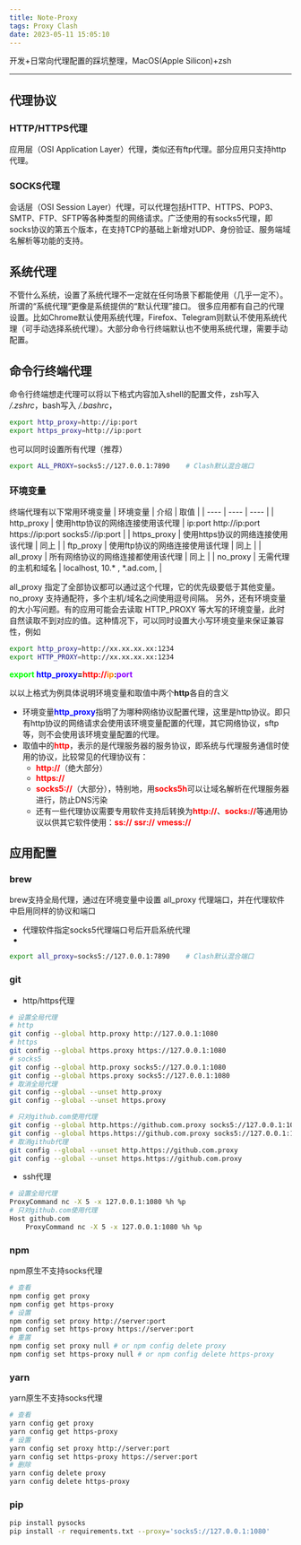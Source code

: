 ```yaml
---
title: Note-Proxy
tags: Proxy Clash
date: 2023-05-11 15:05:10
---
```



开发+日常向代理配置的踩坑整理，MacOS(Apple Silicon)+zsh
<!--more-->

***

## 代理协议
### HTTP/HTTPS代理
应用层（OSI Application Layer）代理，类似还有ftp代理。部分应用只支持http代理。
### SOCKS代理
会话层（OSI Session Layer）代理，可以代理包括HTTP、HTTPS、POP3、SMTP、FTP、SFTP等各种类型的网络请求。广泛使用的有socks5代理，即socks协议的第五个版本，在支持TCP的基础上新增对UDP、身份验证、服务端域名解析等功能的支持。

## 系统代理
不管什么系统，设置了系统代理不一定就在任何场景下都能使用（几乎一定不）。所谓的“系统代理”更像是系统提供的“默认代理”接口。
很多应用都有自己的代理设置。比如Chrome默认使用系统代理，Firefox、Telegram则默认不使用系统代理（可手动选择系统代理）。大部分命令行终端默认也不使用系统代理，需要手动配置。

## 命令行终端代理
命令行终端想走代理可以将以下格式内容加入shell的配置文件，zsh写入 */.zshrc*，bash写入 */.bashrc*，
```bash
export http_proxy=http://ip:port
export https_proxy=http://ip:port
```
也可以同时设置所有代理（推荐）
```bash
export ALL_PROXY=socks5://127.0.0.1:7890    # Clash默认混合端口
```

### 环境变量
终端代理有以下常用环境变量
| 环境变量 | 介绍 | 取值 |
| ---- | ---- | ---- |
| http_proxy | 使用http协议的网络连接使用该代理 | ip:port http://ip:port https://ip:port socks5://ip:port |
| https_proxy | 使用https协议的网络连接使用该代理 | 同上 |
| ftp_proxy | 使用ftp协议的网络连接使用该代理 | 同上 |
| all_proxy | 所有网络协议的网络连接都使用该代理 | 同上 |
| no_proxy | 无需代理的主机和域名 | localhost, 10.* , *.ad.com, |

all_proxy 指定了全部协议都可以通过这个代理，它的优先级要低于其他变量。
no_proxy 支持通配符，多个主机/域名之间使用逗号间隔。
另外，还有环境变量的大小写问题。有的应用可能会去读取 HTTP_PROXY 等大写的环境变量，此时自然读取不到对应的值。这种情况下，可以同时设置大小写环境变量来保证兼容性，例如
```bash
export http_proxy=http://xx.xx.xx.xx:1234
export HTTP_PROXY=http://xx.xx.xx.xx:1234
```

<b><span style="color:#00FF00;">export</span> <span style="color:#0000FF;">http_proxy</span>=<span style="color:#FF0000;">http:\/\/</span><span style="color:#FF7F00;">ip</span>:<span style="color:#8B00FF;">port</span></b>

以以上格式为例具体说明环境变量和取值中两个<b>http</b>各自的含义
- 环境变量<b><span style="color:#0000FF;">http_proxy</span></b>指明了为哪种网络协议配置代理，这里是http协议。即只有http协议的网络请求会使用该环境变量配置的代理，其它网络协议，sftp等，则不会使用该环境变量配置的代理。
- 取值中的<b><span style="color:#FF0000;">http</span></b>，表示的是代理服务器的服务协议，即系统与代理服务通信时使用的协议，比较常见的代理协议有：
    - <b><span style="color:#FF0000;">http:\/\/</span></b>（绝大部分）
    - <b><span style="color:#FF0000;">https:\/\/</span></b>
    - <b><span style="color:#FF0000;">socks5:\/\/</span></b>（大部分），特别地，用<b><span style="color:#FF0000;">socks5h</span></b>可以让域名解析在代理服务器进行，防止DNS污染
    - 还有一些代理协议需要专用软件支持后转换为<b><span style="color:#FF0000;">http:\/\/</span></b>、<b><span style="color:#FF0000;">socks:\/\/</span></b>等通用协议以供其它软件使用：<b><span style="color:#FF0000;">ss:\/\/</span></b> <b><span style="color:#FF0000;">ssr:\/\/</span></b> <b><span style="color:#FF0000;">vmess:\/\/</span></b>

## 应用配置
### brew
brew支持全局代理，通过在环境变量中设置 all_proxy 代理端口，并在代理软件中启用同样的协议和端口
- 代理软件指定socks5代理端口号后开启系统代理
- 
```bash
export all_proxy=socks5://127.0.0.1:7890    # Clash默认混合端口
```

### git
- http/https代理
```bash
# 设置全局代理
# http
git config --global http.proxy http://127.0.0.1:1080
# https
git config --global https.proxy https://127.0.0.1:1080
# socks5
git config --global http.proxy socks5://127.0.0.1:1080
git config --global https.proxy socks5://127.0.0.1:1080
# 取消全局代理
git config --global --unset http.proxy
git config --global --unset https.proxy

# 只对github.com使用代理
git config --global http.https://github.com.proxy socks5://127.0.0.1:1080
git config --global https.https://github.com.proxy socks5://127.0.0.1:1080
# 取消github代理
git config --global --unset http.https://github.com.proxy
git config --global --unset https.https://github.com.proxy
```

- ssh代理
```bash ~/.ssh/config
# 设置全局代理
ProxyCommand nc -X 5 -x 127.0.0.1:1080 %h %p
# 只对github.com使用代理
Host github.com
    ProxyCommand nc -X 5 -x 127.0.0.1:1080 %h %p
```

### npm
npm原生不支持socks代理

```bash
# 查看
npm config get proxy
npm config get https-proxy
# 设置
npm config set proxy http://server:port
npm config set https-proxy https://server:port
# 重置
npm config set proxy null # or npm config delete proxy
npm config set https-proxy null # or npm config delete https-proxy
```

### yarn
yarn原生不支持socks代理
```bash
# 查看
yarn config get proxy  
yarn config get https-proxy
# 设置
yarn config set proxy http://server:port
yarn config set https-proxy https://server:port
# 删除
yarn config delete proxy  
yarn config delete https-proxy
```

### pip
```bash
pip install pysocks
pip install -r requirements.txt --proxy='socks5://127.0.0.1:1080'
```